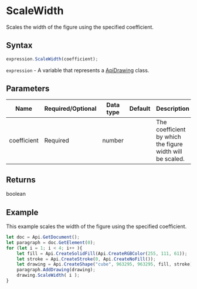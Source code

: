 # ScaleWidth

Scales the width of the figure using the specified coefficient.

## Syntax

```javascript
expression.ScaleWidth(coefficient);
```

`expression` - A variable that represents a [ApiDrawing](../ApiDrawing.md) class.

## Parameters

| **Name** | **Required/Optional** | **Data type** | **Default** | **Description** |
| ------------- | ------------- | ------------- | ------------- | ------------- |
| coefficient | Required | number |  | The coefficient by which the figure width will be scaled. |

## Returns

boolean

## Example

This example scales the width of the figure using the specified coefficient.

```javascript
let doc = Api.GetDocument();
let paragraph = doc.GetElement(0);
for (let i = 1; i < 4; i++ ){
	let fill = Api.CreateSolidFill(Api.CreateRGBColor(255, 111, 61));
	let stroke = Api.CreateStroke(0, Api.CreateNoFill());
	let drawing = Api.CreateShape("cube", 963295, 963295, fill, stroke);
	paragraph.AddDrawing(drawing);
	drawing.ScaleWidth( i );
}
```
